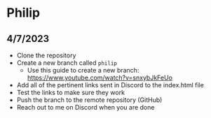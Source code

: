 # Philip

## 4/7/2023

-   Clone the repository
-   Create a new branch called `philip`
    -   Use this guide to create a new branch: https://www.youtube.com/watch?v=snxybJkFeUo
-   Add all of the pertinent links sent in Discord to the index.html file
-   Test the links to make sure they work
-   Push the branch to the remote repository (GitHub)
-   Reach out to me on Discord when you are done
